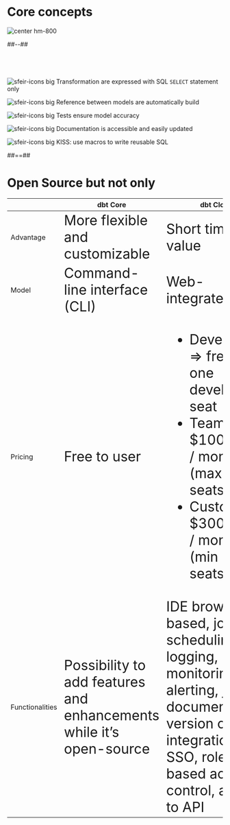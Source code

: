 
# Core concepts
<!-- .slide: class="two-column" -->
![center hm-800](./assets/images/docs/markdown/12-dbt/analytics-engineering-dbt.png)

##--##
<!-- .slide: data-background="var(--black)"-->

# 
<br/>

![sfeir-icons big](edit) <span style="vertical-align:top">Transformation are expressed with SQL `SELECT` statement only</span>

![sfeir-icons big](refresh-ccw) <span style="vertical-align:top">Reference between models are automatically build</span>

![sfeir-icons big](target) <span style="vertical-align:top">Tests ensure model accuracy</span>

![sfeir-icons big](book) <span style="vertical-align:top">Documentation is accessible and easily updated</span>

![sfeir-icons big](edit-3) <span style="vertical-align:top">KISS: use macros to write reusable SQL</span>

##==##

# Open Source but not only

|                 | dbt Core                                                                                                | dbt Cloud                                                                                                                                                                                               |
|-----------------|---------------------------------------------------------------------------------------------------------|---------------------------------------------------------------------------------------------------------------------------------------------------------------------------------------------------------|
| Advantage       | <span style="font-size:32px">More flexible and customizable</span>                                      | <span style="font-size:32px">Short time to value</span>                                                                                                                                                 |
| Model           | <span style="font-size:32px">Command-line interface (CLI)</span>                                        | <span style="font-size:32px">Web-integrated IDE</span>                                                                                                                                                  |
| Pricing         | <span style="font-size:32px">Free to user</span>                                                        | <ul style="font-size:32px"><li>Developer ⇒ free for one developper seat </li><li>Team ⇒ $100 / dev / month (max 8 seats) </li><li>Custom ⇒ $300 / dev / month (min 5 seats)</li>                        |
| Functionalities | <span style="font-size:32px">Possibility to add features and enhancements while it’s open-source</span> | <span style="font-size:32px">IDE browser-based, job scheduling, job logging, monitoring, alerting, job documentation, version control integration, SSO, role-based access control, access to API</span> |
